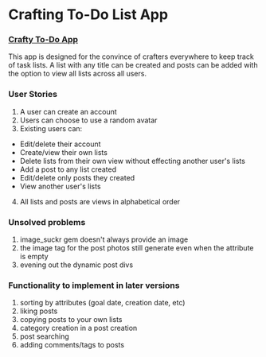 # Crafting To-Do List App

### [Crafty To-Do App](https://blooming-tundra-3951.herokuapp.com/)

This app is designed for the convince of crafters everywhere to keep track of task lists. A list with any title can be created and posts can be added with the option to view all lists across all users.

### User Stories

1. A user can create an account
2. Users can choose to use a random avatar
3. Existing users can:
  - Edit/delete their account
  - Create/view their own lists
  - Delete lists from their own view without effecting another user's lists
  - Add a post to any list created
  - Edit/delete only posts they created
  - View another user's lists
4. All lists and posts are views in alphabetical order

### Unsolved problems
1. image_suckr gem doesn't always provide an image
2. the image tag for the post photos still generate even when the attribute is empty
3. evening out the dynamic post divs

### Functionality to implement in later versions

1. sorting by attributes (goal date, creation date, etc)
2. liking posts
3. copying posts to your own lists
4. category creation in a post creation
5. post searching
6. adding comments/tags to posts
